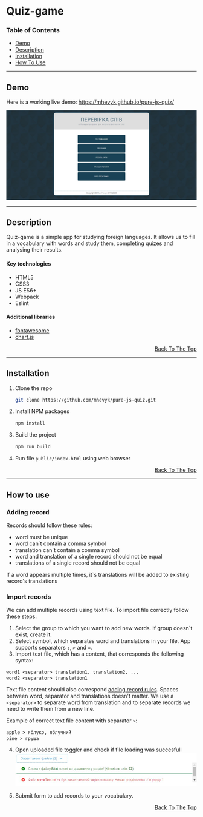# Quiz-game

### Table of Contents

- [Demo](#demo)
- [Description](#description)
- [Installation](#installation)
- [How To Use](#how-to-use)

---

## Demo

Here is a working live demo: <a href="https://mhevyk.github.io/pure-js-quiz/" target="_blank">https://mhevyk.github.io/pure-js-quiz/

![Project Image](src/assets/docs/preview.jpg)

---

## Description

Quiz-game is a simple app for studying foreign languages. It allows us to fill in a vocabulary with words and study them, completing quizes and analysing their results.

#### Key technologies

- HTML5
- CSS3
- JS ES6+
- Webpack
- Eslint

#### Additional libraries

- <a href="https://fontawesome.com/" target="_blank">fontawesome</a>
- <a href="https://www.chartjs.org/docs/latest/" target="_blank">chart.js</a>

<p align="right">
<a href='#quiz-game'>Back To The Top</a>
</p>

---

## Installation

1. Clone the repo
   ```sh
   git clone https://github.com/mhevyk/pure-js-quiz.git
   ```
2. Install NPM packages
   ```sh
   npm install
   ```
3. Build the project
   ```sh
   npm run build
   ```
4. Run file `public/index.html` using web browser

<p align="right">
<a href='#quiz-game'>Back To The Top</a>
</p>

---

## How to use

### Adding record

Records should follow these rules:
- word must be unique
- word can`t contain a comma symbol
- translation can`t contain a comma symbol
- word and translation of a single record should not be equal
- translations of a single record should not be equal

If a word appears multiple times, it`s translations will be added to existing record's translations

### Import records

We can add multiple records using text file. To import file correctly follow these steps:
1. Select the group to which you want to add new words. If group doesn`t exist, create it.
2. Select symbol, which separates word and translations in your file. App supports separators `:`, `>` and `=`.
3. Import text file, which has a content, that corresponds the following syntax:
```
word1 <separator> translation1, translation2, ...
word2 <separator> translation1
```

Text file content should also correspond [adding record rules](#adding-record). Spaces between word, separator and translations doesn't matter.
We use a `<separator>` to separate word from translation and to separate records we need to write them from a new line.

Example of correct text file content with separator `>`:
```
apple > яблуко, яблучний
pine > груша
```

4. Open uploaded file toggler and check if file loading was succesfull
![File upload example](src/assets/docs/uploaded-files-toggler.jpg)

5. Submit form to add records to your vocabulary.

<p align="right">
<a href='#quiz-game'>Back To The Top</a>
</p>